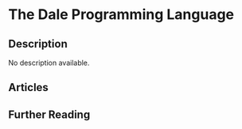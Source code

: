 # The Dale Programming Language

## Description

No description available.

## Articles

## Further Reading